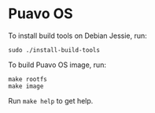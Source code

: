 # Puavo OS

To install build tools on Debian Jessie, run:

    sudo ./install-build-tools

To build Puavo OS image, run:

    make rootfs
    make image

Run `make help` to get help.
